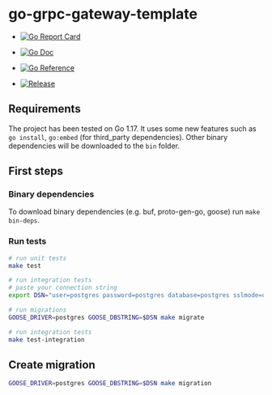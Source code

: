 # go-grpc-gateway-template

* [![Go Report Card](https://goreportcard.com/badge/github.com/aleksvdim/go-grpc-gateway-template?style=flat-square)](https://goreportcard.com/report/github.com/aleksvdim/go-grpc-gateway-template)

* [![Go Doc](https://img.shields.io/badge/godoc-reference-blue.svg?style=flat-square)](http://godoc.org/github.com/aleksvdim/go-grpc-gateway-template)

* [![Go Reference](https://pkg.go.dev/badge/github.com/aleksvdim/go-grpc-gateway-template.svg)](https://pkg.go.dev/github.com/aleksvdim/go-grpc-gateway-template)

* [![Release](https://img.shields.io/github/release/aleksvdim/go-grpc-gateway-template.svg?style=flat-square)](https://github.com/aleksvdim/go-grpc-gateway-template/releases/latest)

## Requirements

The project has been tested on Go 1.17. It uses some new features such as `go install`, `go:embed` (for third_party dependencies).
Other binary dependencies will be downloaded to the `bin` folder.

## First steps

### Binary dependencies

To download binary dependencies (e.g. buf, proto-gen-go, goose) run `make bin-deps`.

### Run tests

```bash
# run unit tests
make test

# run integration tests
# paste your connection string
export DSN="user=postgres password=postgres database=postgres sslmode=disable"

# run migrations
GOOSE_DRIVER=postgres GOOSE_DBSTRING=$DSN make migrate

# run integration tests
make test-integration
``` 

## Create migration

```bash
GOOSE_DRIVER=postgres GOOSE_DBSTRING=$DSN make migration
```
